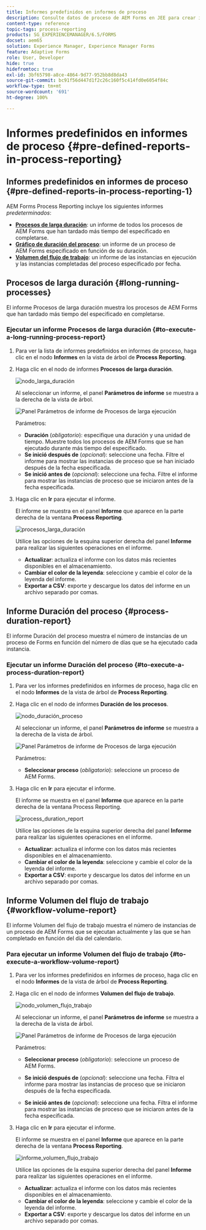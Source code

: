 ```yaml
---
title: Informes predefinidos en informes de proceso
description: Consulte datos de proceso de AEM Forms en JEE para crear informes sobre los procesos de larga duración, la duración de los procesos y el volumen del flujo de trabajo.
content-type: reference
topic-tags: process-reporting
products: SG_EXPERIENCEMANAGER/6.5/FORMS
docset: aem65
solution: Experience Manager, Experience Manager Forms
feature: Adaptive Forms
role: User, Developer
hide: true
hidefromtoc: true
exl-id: 3bf65798-a8ce-4864-9d77-952bb8d8da43
source-git-commit: bc91f56d447d1f2c26c160f5c414fd0e6054f84c
workflow-type: tm+mt
source-wordcount: '691'
ht-degree: 100%

---
```


# Informes predefinidos en informes de proceso {#pre-defined-reports-in-process-reporting}

## Informes predefinidos en informes de proceso {#pre-defined-reports-in-process-reporting-1}

AEM Forms Process Reporting incluye los siguientes informes *predeterminados*:

* **[Procesos de larga duración](#long-running-processes)**: un informe de todos los procesos de AEM Forms que han tardado más tiempo del especificado en completarse.
* **[Gráfico de duración del proceso](#process-duration-report)**: un informe de un proceso de AEM Forms especificado en función de su duración.
* **[Volumen del flujo de trabajo](#workflow-volume-report)**: un informe de las instancias en ejecución y las instancias completadas del proceso especificado por fecha.

## Procesos de larga duración {#long-running-processes}

El informe Procesos de larga duración muestra los procesos de AEM Forms que han tardado más tiempo del especificado en completarse.

### Ejecutar un informe Procesos de larga duración {#to-execute-a-long-running-process-report}

1. Para ver la lista de informes predefinidos en informes de proceso, haga clic en el nodo **Informes** en la vista de árbol de **Process Reporting**.
1. Haga clic en el nodo de informes **Procesos de larga duración**.

   ![nodo_larga_duración](assets/long_running_node.png)

   Al seleccionar un informe, el panel **Parámetros de informe** se muestra a la derecha de la vista de árbol.

   ![Panel Parámetros de informe de Procesos de larga ejecución](assets/report_parameters_panel.png)

   Parámetros:

   * **Duración** (*obligatorio*): especifique una duración y una unidad de tiempo. Muestre todos los procesos de AEM Forms que se han ejecutado durante más tiempo del especificado.
   * **Se inició después de** (*opcional*): seleccione una fecha. Filtre el informe para mostrar las instancias de proceso que se han iniciado después de la fecha especificada.
   * **Se inició antes de** (*opcional*): seleccione una fecha. Filtre el informe para mostrar las instancias de proceso que se iniciaron antes de la fecha especificada.

1. Haga clic en **Ir** para ejecutar el informe.

   El informe se muestra en el panel **Informe** que aparece en la parte derecha de la ventana **Process Reporting**.

   ![procesos_larga_duración](assets/long_running_processes.png)

   Utilice las opciones de la esquina superior derecha del panel **Informe** para realizar las siguientes operaciones en el informe.

   * **Actualizar**: actualiza el informe con los datos más recientes disponibles en el almacenamiento.
   * **Cambiar el color de la leyenda**: seleccione y cambie el color de la leyenda del informe.
   * **Exportar a CSV**: exporte y descargue los datos del informe en un archivo separado por comas.

## Informe Duración del proceso  {#process-duration-report}

El informe Duración del proceso muestra el número de instancias de un proceso de Forms en función del número de días que se ha ejecutado cada instancia.

### Ejecutar un informe Duración del proceso {#to-execute-a-process-duration-report}

1. Para ver los informes predefinidos en informes de proceso, haga clic en el nodo **Informes** de la vista de árbol de **Process Reporting**.
1. Haga clic en el nodo de informes **Duración de los procesos**.

   ![nodo_duración_proceso](assets/process_duration_node.png)

   Al seleccionar un informe, el panel **Parámetros de informe** se muestra a la derecha de la vista de árbol.

   ![Panel Parámetros de informe de Procesos de larga ejecución](assets/process_duration_params.png)

   Parámetros:

   * **Seleccionar proceso** (*obligatorio*): seleccione un proceso de AEM Forms.

1. Haga clic en **Ir** para ejecutar el informe.

   El informe se muestra en el panel **Informe** que aparece en la parte derecha de la ventana Process Reporting.

   ![process_duration_report](assets/process_duration_report.png)

   Utilice las opciones de la esquina superior derecha del panel **Informe** para realizar las siguientes operaciones en el informe.

   * **Actualizar**: actualiza el informe con los datos más recientes disponibles en el almacenamiento.
   * **Cambiar el color de la leyenda**: seleccione y cambie el color de la leyenda del informe.
   * **Exportar a CSV**: exporte y descargue los datos del informe en un archivo separado por comas.

## Informe Volumen del flujo de trabajo {#workflow-volume-report}

El informe Volumen del flujo de trabajo muestra el número de instancias de un proceso de AEM Forms que se ejecutan actualmente y las que se han completado en función del día del calendario.

### Para ejecutar un informe Volumen del flujo de trabajo {#to-execute-a-workflow-volume-report}

1. Para ver los informes predefinidos en informes de proceso, haga clic en el nodo **Informes** de la vista de árbol de **Process Reporting**.
1. Haga clic en el nodo de informes **Volumen del flujo de trabajo**.

   ![nodo_volumen_flujo_trabajo](assets/workflow_volume_node.png)

   Al seleccionar un informe, el panel **Parámetros de informe** se muestra a la derecha de la vista de árbol.

   ![Panel Parámetros de informe de Procesos de larga ejecución](assets/workflow_volume_params.png)

   Parámetros:

   * **Seleccionar proceso** (*obligatorio*): seleccione un proceso de AEM Forms.

   * **Se inició después de** (*opcional*): seleccione una fecha. Filtra el informe para mostrar las instancias de proceso que se iniciaron después de la fecha especificada.

   * **Se inició antes de** (*opcional*): seleccione una fecha. Filtra el informe para mostrar las instancias de proceso que se iniciaron antes de la fecha especificada.

1. Haga clic en **Ir** para ejecutar el informe.

   El informe se muestra en el panel **Informe** que aparece en la parte derecha de la ventana **Process Reporting**.

   ![informe_volumen_flujo_trabajo](assets/workflow_volume_report.png)

   Utilice las opciones de la esquina superior derecha del panel **Informe** para realizar las siguientes operaciones en el informe.

   * **Actualizar**: actualiza el informe con los datos más recientes disponibles en el almacenamiento.
   * **Cambiar el color de la leyenda**: seleccione y cambie el color de la leyenda del informe.
   * **Exportar a CSV**: exporte y descargue los datos del informe en un archivo separado por comas.
